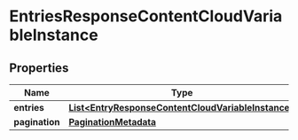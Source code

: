 
# EntriesResponseContentCloudVariableInstance

## Properties
Name | Type | Description | Notes
------------ | ------------- | ------------- | -------------
**entries** | [**List&lt;EntryResponseContentCloudVariableInstance&gt;**](EntryResponseContentCloudVariableInstance.md) |  |  [optional]
**pagination** | [**PaginationMetadata**](PaginationMetadata.md) |  |  [optional]



